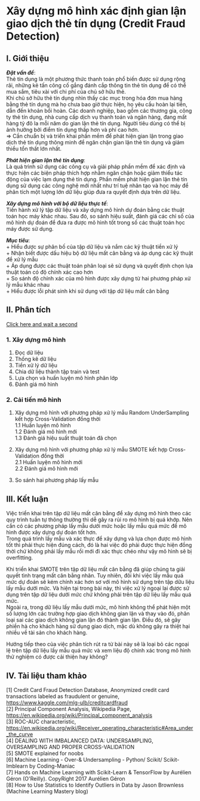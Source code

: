 # Xây dựng mô hình xác định gian lận giao dịch thẻ tín dụng (Credit Fraud Detection)


## I. Giới thiệu
_**Đặt vấn đề**_:  
Thẻ tín dụng là một phương thức thanh toán phổ biến được sử dụng rộng rãi, những kẻ tấn công cố gắng đánh cắp thông tin thẻ tín dụng để có thể mua sắm, tiêu xài với chi phí của chủ sở hữu thẻ.  
Khi chủ sở hữu thẻ tín dụng nhìn thấy các mục trong hóa đơn mua hàng bằng thẻ tín dụng mà họ chưa bao giờ thực hiện, họ yêu cầu hoàn lại tiền, dẫn đến khoản bồi hoàn. Các doanh nghiệp, bao gồm các thương gia, công ty thẻ tín dụng, nhà cung cấp dịch vụ thanh toán và ngân hàng, đang mất hàng tỷ đô la mỗi năm do gian lận thẻ tín dụng. Người tiêu dùng có thể bị ảnh hưởng bởi điểm tín dụng thấp hơn và phí cao hơn.  
=> Cần chuẩn bị và triển khai phần mềm để phát hiện gian lận trong giao dịch thẻ tín dụng thông minh để ngăn chặn gian lận thẻ tín dụng và giảm thiểu tổn thất lớn nhất. 

_**Phát hiện gian lận thẻ tín dụng**_:  
Là quá trình sử dụng các công cụ và giải pháp phần mềm để xác định và thực hiện các biện pháp thích hợp nhằm ngăn chặn hoặc giảm thiểu tác động của việc lạm dụng thẻ tín dụng. Phần mềm phát hiện gian lận thẻ tín dụng sử dụng các công nghệ mới nhất như trí tuệ nhân tạo và học máy để phân tích một lượng lớn dữ liệu giúp đưa ra quyết định dựa trên dữ liệu.  

_**Xây dựng mô hình với bộ dữ liệu thực tế**_:  
Tiến hành xử lý tập dữ liệu và xây dựng mô hình dự đoán bằng các thuật toán học máy khác nhau. Sau đó, so sánh hiệu suất, đánh giá các chỉ số của mô hình dự đoán để đưa ra được mô hình tốt trong số các thuật toán học máy được sử dụng.  

_**Mục tiêu**_:  
    + Hiểu được sự phân bố của tập dữ liệu và nắm các kỹ thuật tiền xử lý  
    + Nhận biết được dấu hiệu bộ dữ liệu mất cân bằng và áp dụng các kỹ thuật để xử lý mẫu  
    + Áp dụng được các thuật toán phân loại sẽ sử dụng và quyết định chọn lựa thuật toán có độ chính xác cao hơn    
    + So sánh độ chính xác của mô hình được xây dựng từ hai phương pháp xử lý mẫu khác nhau  
    + Hiểu được lỗi phát sinh khi sử dụng với tập dữ liệu mất cân bằng  


## II. Phân tích
[Click here and wait a second](https://github.com/lanchi25/Credit_Fraud/blob/main/nguyenthilanchi_predict_fraud.ipynb)
### 1. Xây dựng mô hình
1. Đọc dữ liệu  
2. Thống kê dữ liệu  
3. Tiền xử lý dữ liệu  
4. Chia dữ liệu thành tập train và test  
5. Lựa chọn và huấn luyện mô hình phân lớp  
6. Đánh giá mô hình  

### 2. Cải tiến mô hình
1. Xây dựng mô hình với phương pháp xử lý mẫu Random UnderSampling kết hợp Cross-Validation đồng thời  
1.1 Huấn luyện mô hình  
1.2 Đánh giá mô hình mới  
1.3 Đánh giá hiệu suất thuật toán đã chọn  

2. Xây dựng mô hình với phương pháp xử lý mẫu SMOTE kết hợp Cross-Validation đồng thời  
2.1 Huấn luyện mô hình mới  
2.2 Đánh giá mô hình mới  

3. So sánh hai phương pháp lấy mẫu  

## III. Kết luận
Việc triển khai trên tập dữ liệu mất cân bằng để xây dựng mô hình theo các quy trình tuần tự thông thường thì dễ gây ra rủi ro mô hình bị quá khớp. Nên cần có các phương pháp lấy mẫu dưới mức hoặc lấy mẫu quá mức để mô hình được xây dựng dự đoán tốt hơn.  
Trong quá trình lấy mẫu và xác thực để xây dựng và lựa chọn được mô hình tốt thì phải thực hiện đúng cách, đó là hai việc đó phải được thực hiện đồng thời chứ không phải lấy mẫu rồi mới đi xác thực chéo như vậy mô hình sẽ bị overfitting.  

Khi triển khai SMOTE trên tập dữ liệu mất cân bằng đã giúp chúng ta giải quyết tình trạng mất cân bằng nhãn. Tuy nhiên, đôi khi việc lấy mẫu quá mức dự đoán sẽ kém chính xác hơn sơ với mô hình sử dụng trên tập dữu liệu lấy mẫu dưới mức. Và hiện tại trong bài này, thì việc xử lý ngoại lai được sử dụng trên tập dữ liệu dưới mức chứ không phải trên tập dữ liệu lấy mẫu quá mức.  
Ngoài ra, trong dữ liệu lấy mẫu dưới mức, mô hình không thể phát hiện một số lượng lớn các trường hợp giao dịch không gian lận và thay vào đó, phân loại sai các giao dịch không gian lận đó thành gian lận. Điều đó, sẽ gây phiền hà cho khách hàng sử dụng giao dịch, mặc dù không gây ra thiệt hại nhiều về tài sản cho khách hàng.  

Hướng tiếp theo của việc phân tích rút ra từ bài này sẽ là loại bỏ các ngoại lệ trên tập dữ liệu lấy mẫu quá mức và xem liệu độ chính xác trong mô hình thử nghiệm có được cải thiện hay không?

## IV. Tài liệu tham khảo
[1] Credit Card Fraud Detection Database, Anonymized credit card transactions labeled as fraudulent or genuine, https://www.kaggle.com/mlg-ulb/creditcardfraud  
[2] Principal Component Analysis, Wikipedia Page, https://en.wikipedia.org/wiki/Principal_component_analysis  
[3] ROC-AUC characteristic, https://en.wikipedia.org/wiki/Receiver_operating_characteristic#Area_under_the_curve  
[4] DEALING WITH IMBALANCED DATA: UNDERSAMPLING, OVERSAMPLING AND PROPER CROSS-VALIDATION  
[5] SMOTE explained for noobs  
[6] Machine Learning - Over-& Undersampling - Python/ Scikit/ Scikit-Imblearn by Coding-Maniac  
[7] Hands on Machine Learning with Scikit-Learn & TensorFlow by Aurélien Géron (O'Reilly). CopyRight 2017 Aurélien Géron  
[8] How to Use Statistics to Identify Outliers in Data by Jason Brownless (Machine Learning Mastery blog)  

